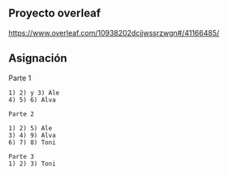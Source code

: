 
## Proyecto overleaf
https://www.overleaf.com/10938202dcjjwssrzwgn#/41166485/

## Asignación

Parte 1
```{text}
1) 2) y 3) Ale
4) 5) 6) Alva

Parte 2

1) 2) 5) Ale
3) 4) 9) Alva
6) 7) 8) Toni

Parte 3
1) 2) 3) Toni
```
